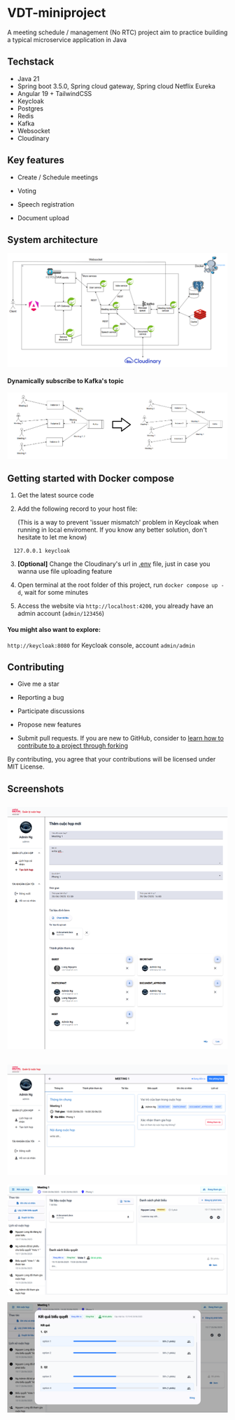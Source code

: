 # VDT-miniproject

A meeting schedule / management (No RTC) project aim to practice building a typical microservice application in Java

## Techstack

- Java 21
- Spring boot 3.5.0, Spring cloud gateway, Spring cloud Netflix Eureka
- Angular 19 + TailwindCSS
- Keycloak
- Postgres
- Redis
- Kafka
- Websocket
- Cloudinary

## Key features

- Create / Schedule meetings 

- Voting

- Speech registration

- Document upload

## System architecture

![Architecture](./img/architecture.png)

#### Dynamically subscribe to Kafka's topic

![Kafka](./img/k.png)

## Getting started with Docker compose

1. Get the latest source code

2. Add the following record to your host file:

   (This is a way to prevent 'issuer mismatch' problem in Keycloak when running in local enviroment. If you know any better solution, don't hesitate to let me know)

```
  127.0.0.1 keycloak
```

3. **[Optional]** Change the Cloudinary's url in [.env](https://github.com/NgNhatThanh/VDT-miniproject/tree/main/.env) file, just in case you wanna use file uploading feature

4. Open terminal at the root folder of this project, run `docker compose up -d`, wait for some minutes

5. Access the website via `http://localhost:4200`, you already have an admin account (`admin/123456`)

#### You might also want to explore:

`http://keycloak:8080` for Keycloak console, account `admin/admin`

## Contributing

- Give me a star

- Reporting a bug

- Participate discussions

- Propose new features

- Submit pull requests. If you are new to GitHub, consider to [learn how to contribute to a project through forking](https://docs.github.com/en/get-started/quickstart/contributing-to-projects)

By contributing, you agree that your contributions will be licensed under MIT License.
## Screenshots

![Create meeting](./img/s1.png)
---
![Create meeting](./img/s2.png)
---
![Create meeting](./img/s3.png)

![Create meeting](./img/s4.png)
